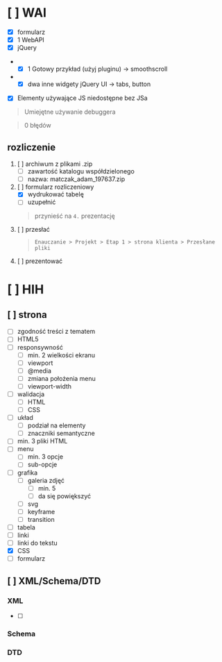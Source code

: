# [ ] WAI

- [X] formularz
- [X] 1 WebAPI
- [X] jQuery
* * [X] 1 Gotowy przykład (użyj pluginu) -> smoothscroll
* * [X] dwa inne widgety jQuery UI -> tabs, button
- [X] Elementy używające JS niedostępne bez JSa

> Umiejętne używanie debuggera

> 0 błędów

## rozliczenie
1. [ ] archiwum z plikami .zip
    - [ ] zawartość katalogu współdzielonego
    - [ ] nazwa: matczak_adam_197637.zip
2. [ ] formularz rozliczeniowy
    - [X] wydrukować tabelę
    - [ ] uzupełnić
    > przynieść na `4.` prezentację
3. [ ] przesłać
    > `Enauczanie > Projekt > Etap 1 > strona klienta > Przesłane pliki`
4. [ ] prezentować



# [ ] HIH

## [ ] strona
- [ ] zgodność treści z tematem
- [ ] HTML5
- [ ] responsywność
    - [ ] min. 2 wielkości ekranu
    - [ ] viewport
    - [ ] @media
    - [ ] zmiana położenia menu
    - [ ] viewport-width
- [ ] walidacja
    - [ ] HTML
    - [ ] CSS
- [ ] układ
    - [ ] podział na elementy
    - [ ] znaczniki semantyczne
- [ ] min. 3 pliki HTML
- [ ] menu
    - [ ] min. 3 opcje
    - [ ] sub-opcje
- [ ] grafika
    - [ ] galeria zdjęć
        - [ ] min. 5
        - [ ] da się powiększyć
    - [ ] svg
    - [ ] keyframe
    - [ ] transition
- [ ] tabela
- [ ] linki
- [ ] linki do tekstu
- [X] CSS
- [ ] formularz

## [ ] XML/Schema/DTD
### XML
- [ ]
### Schema

### DTD
